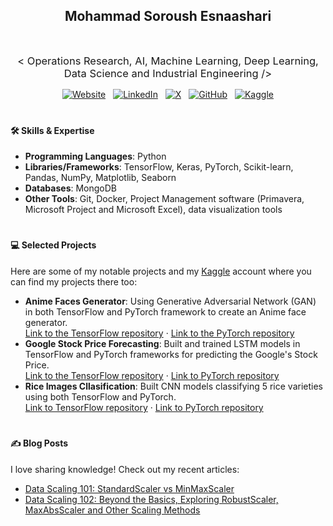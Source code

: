 <h2 align="center">Mohammad Soroush Esnaashari</h2>

<br>

<p align="center">
    <span style="font-size: 16.5px; font-weight: normal;">< Operations Research, AI, Machine Learning, Deep Learning, Data Science and Industrial Engineering /></span>
</p>

<p align="center">
  <a href="https://soroushesnaashari.github.io" target="_blank" style="display:inline-block; margin:0 4px;">
    <img alt="Website"
         src="https://img.shields.io/badge/-Website-2d2d2d?style=flat-square&logo=githubpages&logoColor=white"
         style="vertical-align:middle;">
  </a>
  <a href="https://www.linkedin.com/in/soroushesnaashari" target="_blank" style="display:inline-block; margin:0 4px;">
    <img alt="LinkedIn"
         src="https://custom-icon-badges.demolab.com/badge/-LinkedIn-2d2d2d?style=flat-square&logo=linkedin-white&logoColor=white"
         style="vertical-align:middle;">
  </a>
  <a href="https://x.com/srshesn" target="_blank" style="display:inline-block; margin:0 4px;">
    <img alt="X"
         src="https://img.shields.io/badge/-Twitter-2d2d2d?style=flat-square&logo=X&logoColor=white"
         style="vertical-align:middle;">
  </a>
  <a href="https://github.com/soroushesnaashari" target="_blank" style="display:inline-block; margin:0 4px;">
    <img alt="GitHub"
         src="https://img.shields.io/badge/-GitHub-2d2d2d?style=flat-square&logo=github&logoColor=white"
         style="vertical-align:middle;">
  </a>
  <a href="https://www.kaggle.com/soroushesnaashari" target="_blank" style="display:inline-block; margin:0 4px;">
    <img alt="Kaggle"
         src="https://img.shields.io/badge/-Kaggle-2d2d2d?style=flat-square&logo=kaggle&logoColor=white"
         style="vertical-align:middle;">
  </a>
</p>

#

#### 🛠️ Skills & Expertise
- **Programming Languages**: Python
- **Libraries/Frameworks**: TensorFlow, Keras, PyTorch, Scikit-learn, Pandas, NumPy, Matplotlib, Seaborn
- **Databases**: MongoDB
- **Other Tools**: Git, Docker, Project Management software (Primavera, Microsoft Project and Microsoft Excel), data visualization tools

#

#### 💻 Selected Projects
Here are some of my notable projects and my [Kaggle](https://www.kaggle.com/soroushesnaashari) account where you can find my projects there too:
- **Anime Faces Generator**: Using Generative Adversarial Network (GAN) in both TensorFlow and PyTorch framework to create an Anime face generator.<br>
[Link to the TensorFlow repository](https://github.com/soroushesnaashari/Anime-Faces-Generator-with-GAN-using-TensorFlow) · [Link to the PyTorch repository](https://github.com/soroushesnaashari/Anime-Faces-Generator-with-GAN-using-PyTorch)
- **Google Stock Price Forecasting**: Built and trained LSTM models in TensorFlow and PyTorch frameworks for predicting the Google's Stock Price.<br>
[Link to the TensorFlow repository](https://github.com/soroushesnaashari/Google-Stock-Price-with-LSTM-using-TensorFlow) · [Link to PyTorch repository](https://github.com/soroushesnaashari/Google-Stock-Price-with-LSTM-using-PyTorch)
- **Rice Images Cllasification**: Built CNN models classifying 5 rice varieties using both TensorFlow and PyTorch.<br>
[Link to TensorFlow repository](https://github.com/soroushesnaashari/Rice-Images-Classification-with-CNN-using-TensorFlow) · [Link to PyTorch repository](https://github.com/soroushesnaashari/Rice-Images-Classification-with-CNN-using-PyTorch)

#

#### ✍️ Blog Posts
I love sharing knowledge! Check out my recent articles:
- [Data Scaling 101: StandardScaler vs MinMaxScaler](https://medium.com/towards-artificial-intelligence/data-scaling-101-standardscaler-vs-minmaxscaler-e8f78d77283f)
- [Data Scaling 102: Beyond the Basics, Exploring RobustScaler, MaxAbsScaler and Other Scaling Methods](https://medium.com/datadriveninvestor/data-scaling-102-beyond-the-basics-exploring-robustscaler-maxabsscaler-and-other-scaling-methods-383dd2921f69)
